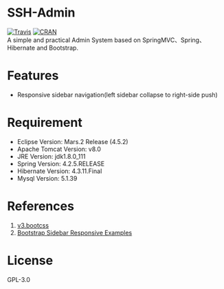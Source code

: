 # SSH-Admin 
[![Travis](https://img.shields.io/travis/rust-lang/rust.svg)](https://github.com/GongchuangSu/SSH-Admin)  [![CRAN](https://img.shields.io/cran/l/devtools.svg)](https://github.com/GongchuangSu/SSH-Admin)  
A simple and practical Admin System based on SpringMVC、Spring、Hibernate and Bootstrap. 

# Features
- Responsive sidebar navigation(left sidebar collapse to right-side push)  

# Requirement
- Eclipse Version: Mars.2 Release (4.5.2)
- Apache Tomcat Version: v8.0
- JRE Version: jdk1.8.0_111
- Spring Version: 4.2.5.RELEASE
- Hibernate Version: 4.3.11.Final
- Mysql Version: 5.1.39

# References
1. [v3.bootcss](http://v3.bootcss.com/)
2. [Bootstrap Sidebar Responsive Examples](http://blog.codeply.com/2016/05/18/bootstrap-sidebar-responsive-examples/)

# License
GPL-3.0